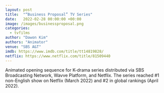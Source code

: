 ```yaml
---
layout: post
title:  "“Business Proposal” TV Series"
date:   2022-02-28 00:00:00 +00:00
image: /images/businessproposal.png
categories:
  - tvfilms
author: "Dawon Kim"
authors: "Animator"
venue: "SBS A&T"
imdb: https://www.imdb.com/title/tt14819828/
netflix: https://www.netflix.com/title/81509440
---
```

Animated opening sequence for K-drama series distributed via SBS Broadcasting Network, Wavve Platform, and Netflix. The series reached #1 non-English show on Netflix (March 2022) and #2 in global rankings (April 2022).